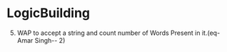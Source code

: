 # LogicBuilding
5.	WAP to accept a string and count number of Words Present in it.(eq- Amar  Singh-- 2)
